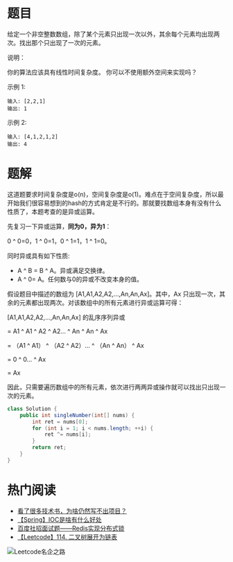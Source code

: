 # 题目

给定一个非空整数数组，除了某个元素只出现一次以外，其余每个元素均出现两次。找出那个只出现了一次的元素。

说明：

你的算法应该具有线性时间复杂度。 你可以不使用额外空间来实现吗？

示例 1:

```
输入: [2,2,1]
输出: 1
```

示例 2:

```
输入: [4,1,2,1,2]
输出: 4
```

# 题解

这道题要求时间复杂度是o(n)，空间复杂度是o(1)。难点在于空间复杂度，所以最开始我们很容易想到的hash的方式肯定是不行的。那就要找数组本身有没有什么性质了，本题考查的是异或运算。

先复习一下异或运算，**同为0，异为1**：

0 ^ 0=0，1 ^ 0=1，0 ^ 1=1，1 ^ 1=0。

同时异或具有如下性质:

* A ^ B = B ^ A。异或满足交换律。
*  A ^ 0= A。任何数与0的异或不改变本身的值。

假设题目中描述的数组为 [A1,A1,A2,A2,…,An,An,Ax]。其中，Ax 只出现一次，其余的元素都出现两次。对该数组中的所有元素进行异或运算可得：

[A1,A1,A2,A2,…,An,An,Ax] 的乱序序列异或

=   A1 ^ A1 ^ A2 ^ A2… ^ An ^ An ^ Ax 

= （A1 ^ A1） ^ （A2 ^ A2）… ^ （An ^ An） ^ Ax

= 0 ^ 0… ^ Ax

= Ax

因此，只需要遍历数组中的所有元素，依次进行两两异或操作就可以找出只出现一次的元素。

```java
class Solution {
    public int singleNumber(int[] nums) {
        int ret = nums[0];
        for (int i = 1; i < nums.length; ++i) {
            ret ^= nums[i];
        }
        return ret;
    }
}
```



# 热门阅读

- [看了很多技术书，为啥仍然写不出项目？](https://mp.weixin.qq.com/s/9r1nZihRrW2FVZVvKg8P3A)
- [【Spring】IOC是啥有什么好处](https://mp.weixin.qq.com/s/VB5MSionhHEGFbdlRIjWDg)
- [百度社招面试题——Redis实现分布式锁](https://mp.weixin.qq.com/s/6_uJ03bMyY8HeUDeb4HxYQ)
- [【Leetcode】114. 二叉树展开为链表](https://mp.weixin.qq.com/s/4IxEj0B_CUW6B46HrZQmdA)

![Leetcode名企之路](https://user-gold-cdn.xitu.io/2019/4/8/169fd1c8a047aff0?w=679&h=318&f=jpeg&s=31588)